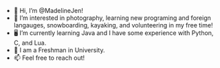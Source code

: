 - 👋 Hi, I’m @MadelineJen!
- 👀 I’m interested in photography, learning new programing and foreign langauges, snowboarding, kayaking, and volunteering in my free time! 
- 🖥️ I’m currently learning Java and I have some experience with Python, C, and Lua.
- 💼 I am a Freshman in University.
- 📫 Feel free to reach out!

<!---
MadelineJen/MadelineJen is a ✨ special ✨ repository because its `README.md` (this file) appears on your GitHub profile.
You can click the Preview link to take a look at your changes.
--->
